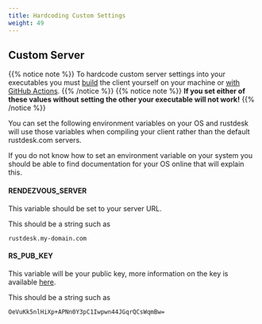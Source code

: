 ```yaml
---
title: Hardcoding Custom Settings 
weight: 49
---
```


## Custom Server
{{% notice note %}}
To hardcode custom server settings into your executables you must [build](/docs/en/dev/build/) the client yourself on your machine or [with GitHub Actions](/docs/en/dev/build/all/).
{{% /notice %}}
{{% notice note %}}
**If you set either of these values without setting the other your executable will not work!**
{{% /notice %}}

You can set the following environment variables on your OS and rustdesk will use those variables when compiling your client rather than the default rustdesk.com servers. 

If you do not know how to set an environment variable on your system you should be able to find documentation for your OS online that will explain this.

#### RENDEZVOUS_SERVER
This variable should be set to your server URL.

This should be a string such as
```
rustdesk.my-domain.com
```

#### RS_PUB_KEY
This variable will be your public key, more information on the key is available [here](/docs/en/self-host/install/#key).

This should be a string such as
```
OeVuKk5nlHiXp+APNn0Y3pC1Iwpwn44JGqrQCsWqmBw=
```
